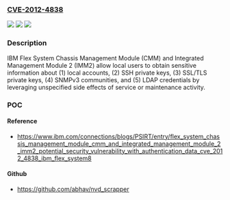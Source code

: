 ### [CVE-2012-4838](https://cve.mitre.org/cgi-bin/cvename.cgi?name=CVE-2012-4838)
![](https://img.shields.io/static/v1?label=Product&message=n%2Fa&color=blue)
![](https://img.shields.io/static/v1?label=Version&message=n%2Fa&color=blue)
![](https://img.shields.io/static/v1?label=Vulnerability&message=n%2Fa&color=brighgreen)

### Description

IBM Flex System Chassis Management Module (CMM) and Integrated Management Module 2 (IMM2) allow local users to obtain sensitive information about (1) local accounts, (2) SSH private keys, (3) SSL/TLS private keys, (4) SNMPv3 communities, and (5) LDAP credentials by leveraging unspecified side effects of service or maintenance activity.

### POC

#### Reference
- https://www.ibm.com/connections/blogs/PSIRT/entry/flex_system_chassis_management_module_cmm_and_integrated_management_module_2_imm2_potential_security_vulnerability_with_authentication_data_cve_2012_4838_ibm_flex_system8

#### Github
- https://github.com/abhav/nvd_scrapper

